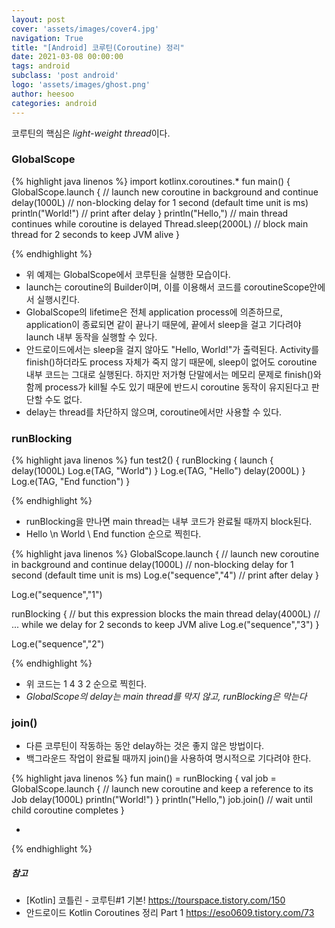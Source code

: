 ```yaml
---
layout: post
cover: 'assets/images/cover4.jpg'
navigation: True
title: "[Android] 코루틴(Coroutine) 정리"
date: 2021-03-08 00:00:00
tags: android
subclass: 'post android'
logo: 'assets/images/ghost.png'
author: heesoo
categories: android
---
```


코루틴의 핵심은 *light-weight thread*이다.  

### GlobalScope
{% highlight java linenos %}
import kotlinx.coroutines.* 
fun main() { 
    GlobalScope.launch { // launch new coroutine in background and continue 
        delay(1000L) // non-blocking delay for 1 second (default time unit is ms) 
        println("World!") // print after delay 
    } 
    println("Hello,") // main thread continues while coroutine is delayed 
    Thread.sleep(2000L) // block main thread for 2 seconds to keep JVM alive 
}

{% endhighlight %} 

- 위 예제는 GlobalScope에서 코루틴을 실행한 모습이다.
- launch는 coroutine의 Builder이며, 이를 이용해서 코드를 coroutineScope안에서 실행시킨다.
- GlobalScope의 lifetime은 전체 application process에 의존하므로, application이 종료되면 같이 끝나기 때문에, 끝에서 sleep을 걸고 기다려야 launch 내부 동작을 실행할 수 있다.
- 안드로이드에서는 sleep을 걸지 않아도 "Hello, World!"가 출력된다. Activity를 finish()하더라도 process 자체가 죽지 않기 때문에, sleep이 없어도 coroutine 내부 코드는 그대로 실행된다. 하지만 저가형 단말에서는 메모리 문제로 finish()와 함께 process가 kill될 수도 있기 때문에 반드시 coroutine 동작이 유지된다고 판단할 수도 없다.
- delay는 thread를 차단하지 않으며, coroutine에서만 사용할 수 있다.

### runBlocking
{% highlight java linenos %}
fun test2() { 
    runBlocking<Unit> { 
        launch { 
            delay(1000L) 
            Log.e(TAG, "World") 
        } 
        Log.e(TAG, "Hello") 
        delay(2000L) 
    } 
    Log.e(TAG, "End function") 
}

{% endhighlight %} 

- runBlocking을 만나면 main thread는 내부 코드가 완료될 때까지 block된다.
- Hello \n World \ End function 순으로 찍힌다.


{% highlight java linenos %}
GlobalScope.launch { // launch new coroutine in background and continue
    delay(1000L) // non-blocking delay for 1 second (default time unit is ms)
    Log.e("sequence","4") // print after delay
}

Log.e("sequence","1")

runBlocking { // but this expression blocks the main thread
    delay(4000L) // ... while we delay for 2 seconds to keep JVM alive
    Log.e("sequence","3")
}

Log.e("sequence","2")

{% endhighlight %} 

- 위 코드는 1 4 3 2 순으로 찍힌다.
- *GlobalScope의 delay는 main thread를 막지 않고, runBlocking은 막는다*

### join()
- 다른 코루틴이 작동하는 동안 delay하는 것은 좋지 않은 방법이다.
- 백그라운드 작업이 완료될 때까지 join()을 사용하여 명시적으로 기다려야 한다.

{% highlight java linenos %}
fun main() = runBlocking {
    val job = GlobalScope.launch { // launch new coroutine and keep a reference to its Job
    delay(1000L)
    println("World!")
    }
    println("Hello,")
    job.join() // wait until child coroutine completes
}

- 
{% endhighlight %} 
##### 참고
- [Kotlin] 코틀린 - 코루틴#1 기본! <https://tourspace.tistory.com/150>
- 안드로이드 Kotlin Coroutines 정리 Part 1 <https://eso0609.tistory.com/73>